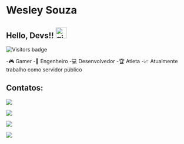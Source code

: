 # Wesley Souza
## Hello, Devs!! <img alt="gif dog" src="https://slackmojis.com/emojis/3643-cool-doge/" width="30"/>

<img src="https://badges.pufler.dev/visits/Mitsu325/Mitsu325" alt="Visitors badge"/>


-🎮 Gamer 
-🚀 Engenheiro
-💻 Desenvolvedor
-🏆 Atleta
-📈 Atualmente trabalho como servidor público



## Contatos:

<div>

<a href = "wesleysouza_eng@hotmail.com" target="_blank"><img src="https://img.shields.io/badge/Microsoft_Outlook-0078D4?style=for-the-badge&logo=microsoft-outlook&logoColor=white" target="_blank"></a>

<a href="https://instagram.com/seu-usuário-instagram-aqui" target="_blank"><img src="https://img.shields.io/badge/-Instagram-%23E4405F?style=for-the-badge&logo=instagram&logoColor=white" target="_blank"></a>

<a href="https://www.linkedin.com/in/seu-usuário-linkedln-aqui" target="_blank"><img src="https://img.shields.io/badge/-LinkedIn-%230077B5?style=for-the-badge&logo=linkedin&logoColor=white" target="_blank"></a>   
</div>

<a href="https://wesouza.herokuapp.com/" target="_blank"><img src="https://img.shields.io/badge/website-000000?style=for-the-badge&logo=About.me&logoColor=white" target="_blank"></a>   
</div>
